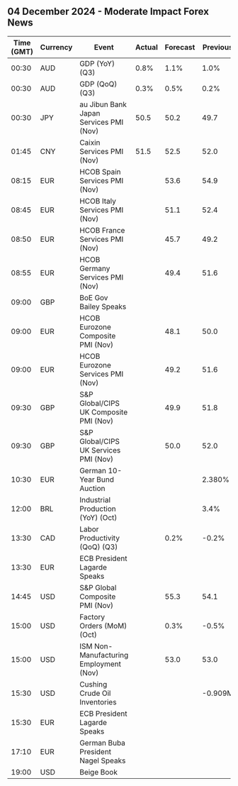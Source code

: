 ## 04 December 2024 - Moderate Impact Forex News

| Time (GMT) | Currency | Event | Actual | Forecast | Previous |
|------|----------|-------|--------|----------|----------|
| 00:30 | AUD | GDP (YoY) (Q3) | 0.8% | 1.1% | 1.0% |
| 00:30 | AUD | GDP (QoQ) (Q3) | 0.3% | 0.5% | 0.2% |
| 00:30 | JPY | au Jibun Bank Japan Services PMI (Nov) | 50.5 | 50.2 | 49.7 |
| 01:45 | CNY | Caixin Services PMI (Nov) | 51.5 | 52.5 | 52.0 |
| 08:15 | EUR | HCOB Spain Services PMI (Nov) |  | 53.6 | 54.9 |
| 08:45 | EUR | HCOB Italy Services PMI (Nov) |  | 51.1 | 52.4 |
| 08:50 | EUR | HCOB France Services PMI (Nov) |  | 45.7 | 49.2 |
| 08:55 | EUR | HCOB Germany Services PMI (Nov) |  | 49.4 | 51.6 |
| 09:00 | GBP | BoE Gov Bailey Speaks |  |  |  |
| 09:00 | EUR | HCOB Eurozone Composite PMI (Nov) |  | 48.1 | 50.0 |
| 09:00 | EUR | HCOB Eurozone Services PMI (Nov) |  | 49.2 | 51.6 |
| 09:30 | GBP | S&P Global/CIPS UK Composite PMI (Nov) |  | 49.9 | 51.8 |
| 09:30 | GBP | S&P Global/CIPS UK Services PMI (Nov) |  | 50.0 | 52.0 |
| 10:30 | EUR | German 10-Year Bund Auction |  |  | 2.380% |
| 12:00 | BRL | Industrial Production (YoY) (Oct) |  |  | 3.4% |
| 13:30 | CAD | Labor Productivity (QoQ) (Q3) |  | 0.2% | -0.2% |
| 13:30 | EUR | ECB President Lagarde Speaks |  |  |  |
| 14:45 | USD | S&P Global Composite PMI (Nov) |  | 55.3 | 54.1 |
| 15:00 | USD | Factory Orders (MoM) (Oct) |  | 0.3% | -0.5% |
| 15:00 | USD | ISM Non-Manufacturing Employment (Nov) |  | 53.0 | 53.0 |
| 15:30 | USD | Cushing Crude Oil Inventories |  |  | -0.909M |
| 15:30 | EUR | ECB President Lagarde Speaks |  |  |  |
| 17:10 | EUR | German Buba President Nagel Speaks |  |  |  |
| 19:00 | USD | Beige Book |  |  |  |
